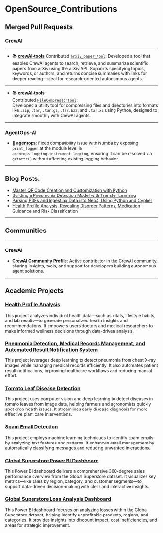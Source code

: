 # OpenSource_Contributions

## Merged Pull Requests

### CrewAI

---

- 📚 [**crewAI-tools**](https://github.com/crewAIInc/crewAI-tools)
  Contributed [`arxiv_paper_tool`](https://github.com/crewAIInc/crewAI-tools/tree/main/crewai_tools/tools/arxiv_paper_tool):
  Developed a tool that enables CrewAI agents to search, retrieve, and summarize scientific papers from arXiv using the arXiv API. Supports specifying topics, keywords, or authors, and returns concise summaries with links for deeper reading—ideal for research-oriented autonomous agents.

---


- 📚 [**crewAI-tools**](https://github.com/crewAIInc/crewAI-tools)  
  Contributed [`FileCompressorTool`](https://github.com/crewAIInc/crewAI-tools/tree/main/crewai_tools/tools/files_compressor_tool):  
  Developed a utility tool for compressing files and directories into formats like `.zip`, `.tar`, `.tar.gz`, `.tar.bz2`, and `.tar.xz` using Python, designed to integrate smoothly with CrewAI agents.

---



### AgentOps-AI

- 🔧 [**agentops**](https://github.com/AgentOps-AI/agentops/pull/1150):
  Fixed compatibility issue with Numba by exposing `print_logger` at the module level in `agentops.logging.instrument_logging`, ensuring it can be resolved via `getattr()` without affecting existing logging behavior.

---
## Blog Posts:

<!-- BLOG-POST-LIST:START -->
- [Master QR Code Creation and Customization with Python](https://www.analyticsvidhya.com/blog/2024/11/mastering-qr-codes/)
- [Building a Pneumonia Detection Model with Transfer Learning](https://medium.com/@harikrishnank497/building-a-pneumonia-detection-model-with-transfer-learning-e59db9e33877)
- [Parsing PDFs and Ingesting Data into Neo4j Using Python and Cypher](https://medium.com/@harikrishnank497/parsing-pdfs-and-ingesting-data-into-neo4j-using-python-4e0103144903)
- [Health Profile Analysis, Revealing Disorder Patterns, Medication Guidance and Risk Classification](https://www.kaggle.com/code/harikrishnank369/health-profile-analysis-clustering-classification)

<!-- BLOG-POST-LIST:END -->

---


## Communities

---

### CrewAI

* [**CrewAI Community Profile**](https://community.crewai.com/u/harikrishnan_k/activity):
  Active contributor in the CrewAI community, sharing insights, tools, and support for developers building autonomous agent solutions.

---
## Academic Projects

### [Health Profile Analysis](https://github.com/HarikrishnanK9/Health_Profile_Analysis)

This project analyzes individual health data—such as vitals, lifestyle habits, and lab results—to generate personalized health insights and recommendations. It empowers users,doctors and medical researchers to make informed wellness decisions through data-driven analysis.

### [Pneumonia Detection, Medical Records Management, and Automated Result Notification System](https://github.com/HarikrishnanK9/Pneumonia-Detection-Medical-Records-Management-and-Automated-Result-Notification-System)  

This project leverages deep learning to detect pneumonia from chest X-ray images while managing medical records efficiently. It also automates patient result notifications, improving healthcare workflows and reducing manual effort.  


### [Tomato Leaf Disease Detection](https://github.com/HarikrishnanK9/Tomato_Leaf_Disease_Detection)  

This project uses computer vision and deep learning to detect diseases in tomato leaves from image data, helping farmers and agronomists quickly spot crop health issues. It streamlines early disease diagnosis for more effective plant care interventions.  

### [Spam Email Detection](https://github.com/HarikrishnanK9/Spam_Email_Detection)

This project employs machine learning techniques to identify spam emails by analyzing text features and patterns. It enhances email management by automatically classifying messages and reducing unwanted interactions.

### [Global Superstore Power BI Dashboard](https://github.com/HarikrishnanK9/Dashboards/blob/main/Screenshot%20(42).png)

This Power BI dashboard delivers a comprehensive 360-degree sales performance overview from the Global Superstore dataset. It visualizes key metrics—like sales by region, category, and customer segments—to support data-driven decision-making with clear and interactive insights.


### [Global Superstore Loss Analysis Dashboard](https://github.com/HarikrishnanK9/Dashboards/blob/main/Screenshot%20(41).png)

This Power BI dashboard focuses on analyzing losses within the Global Superstore dataset, helping identify unprofitable products, regions, and categories. It provides insights into discount impact, cost inefficiencies, and areas for strategic improvement.


